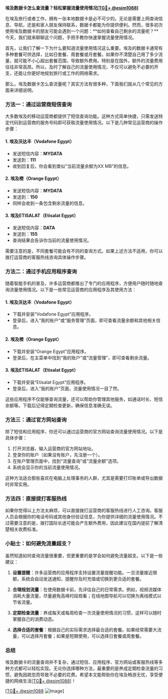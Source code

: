 **埃及数据卡怎么查流量？轻松掌握流量使用情况[[TG💪+ @esim1088](https://t.me/s/esim1088)]**

在埃及旅行或者工作，拥有一张本地数据卡是必不可少的。无论是需要上网查询信息、导航，还是和家人朋友保持联系，数据卡都能为你提供便利。然而，很多初次使用埃及数据卡的朋友可能会遇到一个问题：**如何查看自己剩余的流量呢？**今天，我们就来聊聊这个问题，手把手教你快速掌握流量使用情况。

首先，让我们了解一下为什么要知道流量使用情况这么重要。埃及的数据卡通常有多种套餐可供选择，比如日套餐、周套餐或月套餐。如果你不清楚自己用了多少流量，就可能不小心超出套餐范围，导致额外费用。特别是在国外，额外的流量费用往往非常高昂。所以，及时了解自己的流量使用情况，不仅可以避免不必要的开支，还能让你更好地规划旅行或工作的网络需求。

那么，埃及数据卡怎么查流量呢？其实方法有很多种，下面我们就从几个常见的方面来详细说明。

### 方法一：通过运营商短信查询

大多数埃及的移动运营商都提供了短信查询功能。这种方式简单快捷，只需发送特定代码到运营商的服务号码即可获取流量使用情况。以下是几种常见运营商的操作步骤：

#### 1. 埃及沃达丰（Vodafone Egypt）
- 发送短信内容：**MYDATA**
- 发送到：**111**
- 收到回复后，你会看到类似“当前流量余额为XX MB”的信息。

#### 2. 埃及橙（Orange Egypt）
- 发送短信内容：**MYDATA**
- 发送到：**150**
- 同样会收到一条包含剩余流量的信息。

#### 3. 埃及ETISALAT（Etisalat Egypt）
- 发送短信内容：**DATA**
- 发送到：**155**
- 查询结果会告诉你当前的流量使用情况。

需要注意的是，不同套餐可能会有不同的查询方式。如果上述方法不适用，你可以拨打运营商的客服热线咨询具体操作步骤。

### 方法二：通过手机应用程序查询

随着智能手机的普及，许多运营商都推出了专门的应用程序，方便用户随时随地查询流量使用情况。以下是一些常见运营商的应用程序及其使用方法：

#### 1. 埃及沃达丰（Vodafone Egypt）
- 下载并安装“Vodafone Egypt”应用程序。
- 登录后，进入“我的账户”或“服务管理”页面，即可查看流量余额和其他相关信息。

#### 2. 埃及橙（Orange Egypt）
- 下载并安装“Orange Egypt”应用程序。
- 登录后，在主菜单中找到“我的账户”或“流量管理”，即可查看剩余流量。

#### 3. 埃及ETISALAT（Etisalat Egypt）
- 下载并安装“Etisalat Egypt”应用程序。
- 登录后，进入“我的账户”页面，流量使用情况一目了然。

这些应用程序不仅能够查询流量，还可以帮助你管理其他服务，如通话时长、短信余额等。下载后记得定期检查更新，确保信息准确无误。

### 方法三：通过官方网站查询

除了短信和应用程序，你还可以通过运营商的官方网站查询流量使用情况。以下是具体步骤：

1. 打开浏览器，输入运营商的官方网站地址。
2. 登录你的账户（如果没有账户，先注册一个）。
3. 在账户管理页面中，找到“流量查询”或“流量余额”选项。
4. 系统会显示你的当前流量使用情况。

这种方法适合那些喜欢在电脑上处理事务的人群，尤其是需要打印账单或导出数据时非常实用。

### 方法四：直接拨打客服热线

如果你觉得以上方法太麻烦，可以直接拨打运营商的客服热线进行人工咨询。客服人员会根据你的电话号码或其他身份验证信息，为你提供详细的流量使用情况。不过需要注意的是，拨打国际长途可能会产生额外费用，因此建议在国内提前了解清楚相关收费标准。

### 小贴士：如何避免流量超支？

虽然知道如何查询流量很重要，但更重要的是学会如何避免流量超支。以下是一些建议：

1. **设置提醒**：许多运营商的应用程序支持设置流量提醒功能。一旦流量接近限额，系统会自动发送通知，提醒你及时充值或切换到更合适的套餐。
   
2. **合理规划流量**：在使用数据卡前，先评估自己的日常需求。例如，视频流媒体消耗大量流量，尽量避免高峰时段观看；在线地图导航可以切换为离线模式以节省流量。

3. **定期检查流量**：养成每天或每周检查一次流量使用情况的习惯，这样可以随时掌握自己的消费动态。

4. **选择合适的套餐**：根据自己的实际需求选择最合适的套餐。如果经常需要大流量，可以选择月套餐；如果是短期使用，可以选择日套餐或周套餐。

### 总结

埃及数据卡的流量查询并不复杂，通过短信、应用程序、官方网站或客服热线等多种方式都可以轻松实现。无论你选择哪种方法，最重要的是养成定期检查流量的习惯，避免因疏忽而导致不必要的花费。希望本文能帮助你在埃及畅游无忧，享受便捷的网络生活[[TG💪+ @esim1088](https://t.me/s/esim1088)]！

[[TG💪+ @esim1088](https://t.me/s/esim1088) ![Image](https://i.postimg.cc/4NQfJmqS/Snipaste-2025-05-13-00-14-12.png)]